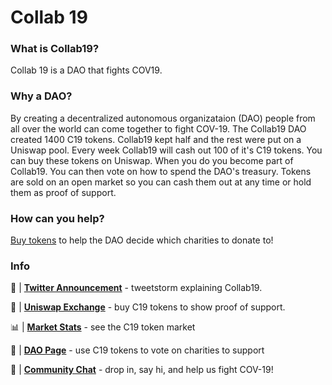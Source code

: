 # Collab 19

### What is Collab19?

Collab 19 is a DAO that fights COV19.

### Why a DAO?

By creating a decentralized autonomous organizataion (DAO) people from all over the world can come together to fight COV-19. The Collab19 DAO created 1400 C19 tokens. Collab19 kept half and the rest were put on a Uniswap pool. Every week Collab19 will cash out 100 of it's C19 tokens. You can buy these tokens on Uniswap. When you do you become part of Collab19. You can then vote on how to spend the DAO's treasury. Tokens are sold on an open market so you can cash them out at any time or hold them as proof of support.

### How can you help?

[Buy tokens](https://uniswap.exchange/swap/0x87d7b6CfAaeC5988FB17AbAEe4C16C3a79ceceB0) to help the DAO decide which charities to donate to!

### Info

📢 | [**Twitter Announcement**](https://twitter.com/CheeseYet/status/1240126132416065537
) - tweetstorm explaining Collab19.

🦄 | [**Uniswap Exchange**](https://uniswap.exchange/swap/0x87d7b6CfAaeC5988FB17AbAEe4C16C3a79ceceB0) - buy C19 tokens to show proof of support.

📊 | [**Market Stats**](https://uniswap.info/token/0x87d7b6CfAaeC5988FB17AbAEe4C16C3a79ceceB0) - see the C19 token market

🤖 | [**DAO Page**](https://mainnet.aragon.org/#/collab19/home/) - use C19 tokens to vote on charities to support

💬 | [**Community Chat**](https://t.me/joinchat/HcTaOxhr7mt9K7mBTMxlHw) - drop in, say hi, and help us fight COV-19!
